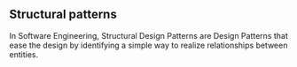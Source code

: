 ## Structural patterns

In Software Engineering, Structural Design Patterns are Design Patterns that ease the design by identifying a simple way to realize relationships between entities.